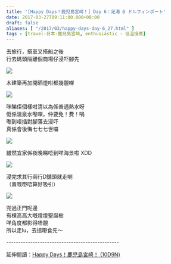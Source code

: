 ```yaml
---
title: '[Happy Days！鹿児島宮崎！] Day 6：足湯 @ ドルフィンポート'
date: 2017-03-27T09:11:00.000+08:00
draft: false
aliases: [ "/2017/03/happy-days-day-6_27.html" ]
tags : [travel-日本-鹿兒島宮崎, enthusiastic - 低溫慢煮]
---
```


去旅行，搭車又搭船之後  
行去碼頭隔離個商場仔浸吓腳先  

![](/images/kojkmi6l.jpg)

木建築再加開晒燈咁都幾靚㗎  

![](/images/kojkmi6l1.jpg)

咪睇佢個樣咁清以為係普通熱水呀  
佢係溫泉水嚟㗎，仲要免！費！喎  
嚟到唔插對腳落去浸吓  
真係會後悔七七七世囉  

![](/images/kojkmi6l2.jpg)

雖然宜家係夜晚睇唔到咩海景啦 XDD  

![](/images/kojkmi6l3.jpg)

浸完求其行兩行D舖頭就走喇  
（賣嘅嘢唔算好吸引）  

![](/images/kojkmi6l4.jpg)

兜過正門呢邊  
有棵高高大嘅燈燈聖誕樹  
咩角度都影得唔靚  
所以走lu，去搵嘢食先～  
  
\-----------------------------------------------  
  
延伸閱讀：[Happy Days！鹿児島宮崎！ (10D9N)](https://hidie.net/kojkmi10d9n/)
